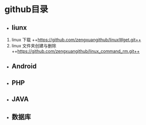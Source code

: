# github目录
           
-    ##  liunx    

   1.   linux 下载
     ++https://github.com/zengxuangithub/linuxWget.git++
   2.   linux 文件夹创建与删除
    ++https://github.com/zengxuangithub/linux_command_rm.git++
- ##  Android
- ## PHP
- ## JAVA
- ## 数据库
